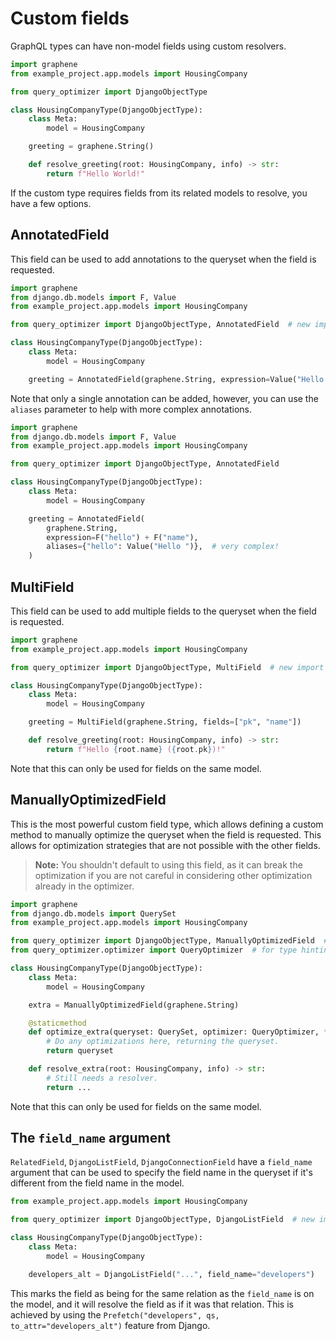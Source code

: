 # Custom fields

GraphQL types can have non-model fields using custom resolvers.

```python
import graphene
from example_project.app.models import HousingCompany

from query_optimizer import DjangoObjectType

class HousingCompanyType(DjangoObjectType):
    class Meta:
        model = HousingCompany

    greeting = graphene.String()

    def resolve_greeting(root: HousingCompany, info) -> str:
        return f"Hello World!"
```

If the custom type requires fields from its related models to resolve,
you have a few options.

## AnnotatedField

This field can be used to add annotations to the queryset when the field is requested.

```python
import graphene
from django.db.models import F, Value
from example_project.app.models import HousingCompany

from query_optimizer import DjangoObjectType, AnnotatedField  # new import

class HousingCompanyType(DjangoObjectType):
    class Meta:
        model = HousingCompany

    greeting = AnnotatedField(graphene.String, expression=Value("Hello ") + F("name"))
```

Note that only a single annotation can be added, however, you can use the `aliases`
parameter to help with more complex annotations.

```python
import graphene
from django.db.models import F, Value
from example_project.app.models import HousingCompany

from query_optimizer import DjangoObjectType, AnnotatedField

class HousingCompanyType(DjangoObjectType):
    class Meta:
        model = HousingCompany

    greeting = AnnotatedField(
        graphene.String,
        expression=F("hello") + F("name"),
        aliases={"hello": Value("Hello ")},  # very complex!
    )
```

## MultiField

This field can be used to add multiple fields to the queryset when the field is requested.

```python
import graphene
from example_project.app.models import HousingCompany

from query_optimizer import DjangoObjectType, MultiField  # new import

class HousingCompanyType(DjangoObjectType):
    class Meta:
        model = HousingCompany

    greeting = MultiField(graphene.String, fields=["pk", "name"])

    def resolve_greeting(root: HousingCompany, info) -> str:
        return f"Hello {root.name} ({root.pk})!"
```

Note that this can only be used for fields on the same model.

## ManuallyOptimizedField

This is the most powerful custom field type, which allows defining a custom method to
manually optimize the queryset when the field is requested. This allows for optimization
strategies that are not possible with the other fields.

> **Note:** You shouldn't default to using this field, as it can break the optimization
> if you are not careful in considering other optimization already in the optimizer.

```python
import graphene
from django.db.models import QuerySet
from example_project.app.models import HousingCompany

from query_optimizer import DjangoObjectType, ManuallyOptimizedField  # new import
from query_optimizer.optimizer import QueryOptimizer  # for type hinting

class HousingCompanyType(DjangoObjectType):
    class Meta:
        model = HousingCompany

    extra = ManuallyOptimizedField(graphene.String)

    @staticmethod
    def optimize_extra(queryset: QuerySet, optimizer: QueryOptimizer, **kwargs) -> QuerySet:
        # Do any optimizations here, returning the queryset.
        return queryset

    def resolve_extra(root: HousingCompany, info) -> str:
        # Still needs a resolver.
        return ...
```

Note that this can only be used for fields on the same model.

## The `field_name` argument

`RelatedField`, `DjangoListField`, `DjangoConnectionField` have a `field_name`
argument that can be used to specify the field name in the queryset if it's
different from the field name in the model.

```python
from example_project.app.models import HousingCompany

from query_optimizer import DjangoObjectType, DjangoListField  # new import

class HousingCompanyType(DjangoObjectType):
    class Meta:
        model = HousingCompany

    developers_alt = DjangoListField("...", field_name="developers")
```

This marks the field as being for the same relation as the `field_name` is on the model,
and it will resolve the field as if it was that relation. This is achieved by using the
`Prefetch("developers", qs, to_attr="developers_alt")` feature from Django.
